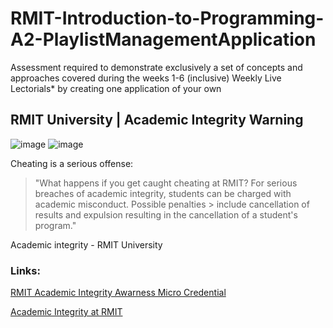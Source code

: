 # RMIT-Introduction-to-Programming-A2-PlaylistManagementApplication
Assessment required to demonstrate exclusively a set of concepts and approaches covered during the weeks 1-6 (inclusive) Weekly Live Lectorials* by creating one application of your own

## RMIT University | Academic Integrity Warning


![image](https://user-images.githubusercontent.com/79836947/160737604-273c62fd-1503-4ce6-a292-a351665cc2e1.png#gh-dark-mode-only)
![image](https://user-images.githubusercontent.com/79836947/160738358-eaa88731-2a44-4004-ab9a-3d83a2268742.png#gh-light-mode-only)

Cheating is a serious offense:

> "What happens if you get caught cheating at RMIT? For serious breaches of academic integrity, students can be charged with academic misconduct. Possible penalties > include cancellation of results and expulsion resulting in the cancellation of a student's program."

Academic integrity - RMIT University

### Links:

 [RMIT Academic Integrity Awarness Micro Credential](https://www.rmit.edu.au/study-with-us/levels-of-study/short-courses/academic-integrity-awareness)
 
 [Academic Integrity at RMIT](https://www.rmit.edu.au/students/my-course/assessment-results/academic-integrity)
